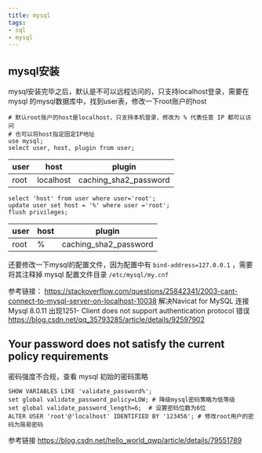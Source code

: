 ```yaml
---
title: mysql
tags:
- sql
- mysql
---
```

## mysql安装
mysql安装完毕之后，默认是不可以远程访问的，只支持localhost登录，需要在mysql 的mysql数据库中，找到user表，修改一下root账户的host
```shell
# 默认root账户的host是localhost，只支持本机登录，修改为 % 代表任意 IP 都可以访问
# 也可以将host指定固定IP地址
use mysql;
select user, host, plugin from user;
```
|user|host|plugin|
|  ----  | ----  | ----  |
|root |localhost|caching_sha2_password|


```shell
select 'host' from user where user='root';
update user set host = '%' where user ='root';
flush privileges;
```
|user|host|plugin|
|  ----  | ----  | ----  |
|root |%|caching_sha2_password|

还要修改一下mysql的配置文件，因为配置中有 `bind-address=127.0.0.1` ，需要将其注释掉
mysql 配置文件目录  `/etc/mysql/my.cnf `

参考链接：
https://stackoverflow.com/questions/25842341/2003-cant-connect-to-mysql-server-on-localhost-10038
解决Navicat for MySQL 连接 Mysql 8.0.11 出现1251- Client does not support authentication protocol 错误
https://blog.csdn.net/qq_35793285/article/details/92597902
## Your password does not satisfy the current policy requirements
密码强度不合规，查看 mysql 初始的密码策略
```shell
SHOW VARIABLES LIKE 'validate_password%';
set global validate_password_policy=LOW; # 降级mysql密码策略为低等级
set global validate_password_length=6;  # 设置密码位数为6位
ALTER USER 'root'@'localhost' IDENTIFIED BY '123456'; # 修改root用户的密码为简易密码
```
参考链接
https://blog.csdn.net/hello_world_qwp/article/details/79551789